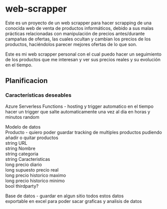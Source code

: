# web-scrapper
Este es un proyecto de un web scrapper para hacer scrapping de una conocida web de venta de productos informáticos, debido a sus malas prácticas relacionadas con manipulación de precios antes/durante campañas de ofertas, las cuales ocultan y cambian los precios de los productos, haciéndolos parecer mejores ofertas de lo que son.  

Este es mi web scrapper personal con el cual puedo hacer un seguimiento de los productos que me interesan y ver sus precios reales y su evolución en el tiempo.

## Planificacion

### Características deseables
Azure Serverless Functions - hosting y trigger automatico en el tiempo  
  hacer un trigger que salte automaticamente una vez al dia en horas y minutos random    

Modelo de datos  
  Producto - quiero poder guardar tracking de multiples productos pudiendo añadir o quitar productos  
    string URL  
    string Nombre  
    string categoria  
    string Caracteristicas  
    long precio diario  
    long supuesto precio real  
    long precio historico maximo  
    long precio historico minimo  
    bool thirdparty?  

Base de datos - guardar en algun sitio todos estos datos  
  exportable en excel para poder sacar graficas y analisis de datos
